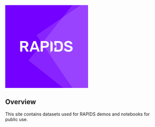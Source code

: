 <div align="left"><img src="logo.png" width="265px"/></div>

## Overview

This site contains datasets used for RAPIDS demos and notebooks for public use.

